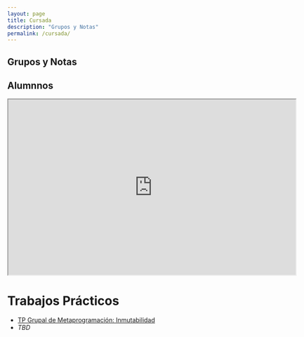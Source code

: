 ```yaml
---
layout: page
title: Cursada
description: "Grupos y Notas"
permalink: /cursada/
---
```


## Grupos y Notas

## Alumnnos

<iframe style="width: 130%; height: 400px"
  src="https://docs.google.com/spreadsheets/d/1o-jz5t9t2i5cOBWx8bb0bwd5_j3m77UO-DoHPIcs-zM/pubhtml?widget=true&amp;headers=false">
</iframe>

# Trabajos Prácticos
- [TP Grupal de Metaprogramación: Inmutabilidad](https://docs.google.com/document/d/10DDFnkpSp6Rq8VPCV-nQo2ggl1KVJRyBB3n3-16ZukE/pub)
- *TBD*
